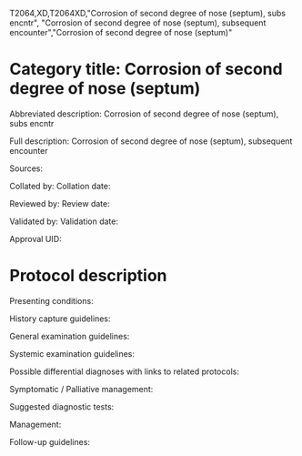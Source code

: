 T2064,XD,T2064XD,"Corrosion of second degree of nose (septum), subs encntr", "Corrosion of second degree of nose (septum), subsequent encounter","Corrosion of second degree of nose (septum)"
# Category title: Corrosion of second degree of nose (septum)

Abbreviated description: Corrosion of second degree of nose (septum), subs encntr

Full description: Corrosion of second degree of nose (septum), subsequent encounter

Sources:

Collated by:
Collation date:

Reviewed by:
Review date:

Validated by:
Validation date:

Approval UID:

# Protocol description

Presenting conditions:

History capture guidelines:

General examination guidelines:

Systemic examination guidelines:

Possible differential diagnoses with links to related protocols:

Symptomatic / Palliative management:

Suggested diagnostic tests:

Management:

Follow-up guidelines:

